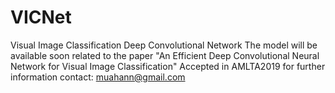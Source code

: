 # VICNet
Visual Image Classification Deep Convolutional Network
The model will be available soon
related to the paper "An Efficient Deep Convolutional Neural Network for Visual Image Classification" Accepted in AMLTA2019
for further information contact: muahann@gmail.com

